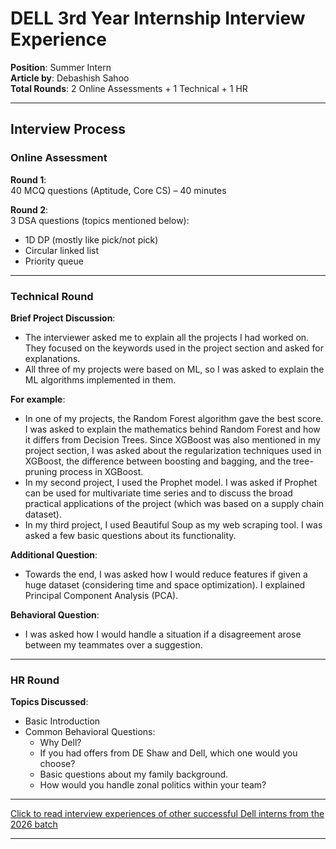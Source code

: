 # DELL 3rd Year Internship Interview Experience  

**Position**: Summer Intern  
**Article by**: Debashish Sahoo  
**Total Rounds**: 2 Online Assessments + 1 Technical + 1 HR  

---

## Interview Process  

### Online Assessment  

**Round 1**:  
40 MCQ questions (Aptitude, Core CS) – 40 minutes  

**Round 2**:  
3 DSA questions (topics mentioned below):  
- 1D DP (mostly like pick/not pick)  
- Circular linked list  
- Priority queue  

---

### Technical Round  

**Brief Project Discussion**:  
- The interviewer asked me to explain all the projects I had worked on. They focused on the keywords used in the project section and asked for explanations.  
- All three of my projects were based on ML, so I was asked to explain the ML algorithms implemented in them.  

**For example**:  
- In one of my projects, the Random Forest algorithm gave the best score. I was asked to explain the mathematics behind Random Forest and how it differs from Decision Trees. Since XGBoost was also mentioned in my project section, I was asked about the regularization techniques used in XGBoost, the difference between boosting and bagging, and the tree-pruning process in XGBoost.  
- In my second project, I used the Prophet model. I was asked if Prophet can be used for multivariate time series and to discuss the broad practical applications of the project (which was based on a supply chain dataset).  
- In my third project, I used Beautiful Soup as my web scraping tool. I was asked a few basic questions about its functionality.  

**Additional Question**:  
- Towards the end, I was asked how I would reduce features if given a huge dataset (considering time and space optimization). I explained Principal Component Analysis (PCA).  

**Behavioral Question**:  
- I was asked how I would handle a situation if a disagreement arose between my teammates over a suggestion.  

---

### HR Round  

**Topics Discussed**:  
- Basic Introduction  
- Common Behavioral Questions:  
  - Why Dell?  
  - If you had offers from DE Shaw and Dell, which one would you choose?  
  - Basic questions about my family background.  
  - How would you handle zonal politics within your team?  

---

[Click to read interview experiences of other successful Dell interns from the 2026 batch](https://drive.google.com/drive/folders/1s7nYtczxnKDgEU74Wvf0sk8O8dtPNcXU?usp=drive_link)

---